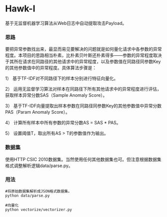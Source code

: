 # Hawk-I

基于无监督机器学习算法从Web日志中自动提取攻击Payload。

### 思路

要把异常参数找出来，最显而易见要解决的问题就是如何量化请求中各参数的异常程度。本项目的思路相当朴素，比朴素贝叶斯还朴素得多——参数的异常程度取决于其所在请求在同路径的其他请求中的异常程度，以及参数值在同路径同参数Key的其他参数值中的异常程度。具体算法步骤是：

1）	基于TF-IDF对不同路径下的样本分别进行特征向量化。

2）	运用无监督学习算法对样本在同路径下所有其他请求中的异常程度进行评估，获取样本异常分数SAS（Sample Anomaly Score）。

3）	基于TF-IDF向量提取出样本参数在同路径同参数Key的其他参数值中异常分数PAS（Param Anomaly Score）。

4）	计算所有样本中所有参数的异常分数AS = SAS * PAS。

5）	设置阈值T，取出所有AS > T的参数值作为输出。

### 数据集
使用HTTP CSIC 2010数据集。当然使用任何其他数据集也可。但注意根据数据集格式调整解析逻辑data/parse.py。

### 用法
    #将原始数据集解析成JSON格式数据集。
    python data/parse.py
    
    #向量化
    python vectorize/vectorizer.py
    

